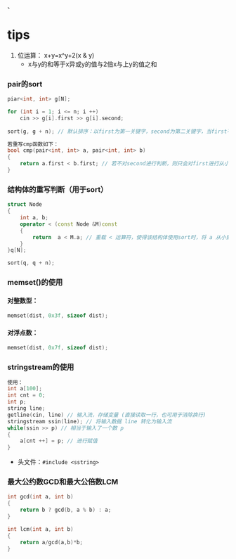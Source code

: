 、
# tips

1. 位运算： x+y=x^y+2(x & y)
	- x与y的和等于x异或y的值与2倍x与上y的值之和

### pair的sort

```C++
piar<int, int> g[N];

for (int i = 1; i <= n; i ++)
	cin >> g[i].first >> g[i].second;
	
sort(g, g + n); // 默认排序：以first为第一关键字，second为第二关键字，当first不同时，以first为主，将first从小到大排序，而first相同时，将会把second从小到大排序

若重写cmp函数如下：
bool cmp(pair<int, int> a, pair<int, int> b)
{
	return a.first < b.first; // 若不对second进行判断，则只会对first进行从小到大排序，而当first相同时也不会将second按从小到大排序
}
```

### 结构体的重写判断（用于sort）

```C++
struct Node
{
	int a, b;
	operator < (const Node &M)const
	{
		return  a < M.a; // 重载 < 运算符，使得该结构体使用sort时，将 a 从小到大排序，对 b 不操作
	}
}q[N];

sort(q, q + n);
```

### memset()的使用
#### 对整数型：

```C++
memset(dist, 0x3f, sizeof dist);
```
#### 对浮点数：

```C++
memset(dist, 0x7f, sizeof dist);
```

### stringstream的使用

```C++
使用：
int a[100];
int cnt = 0;
int p;
string line;
getline(cin, line) // 输入流，存储变量 (直接读取一行，也可用于消除换行)
stringstream ssin(line); // 将输入数据 line 转化为输入流
while(ssin >> p) // 相当于输入了一个数 p 
{
	a[cnt ++] = p; // 进行赋值
}
```
- 头文件：`#include <sstring>`


### 最大公约数GCD和最大公倍数LCM

```C++
int gcd(int a, int b)
{
    return b ? gcd(b, a % b) : a; 
}

int lcm(int a, int b)
{
    return a/gcd(a,b)*b;
}

```